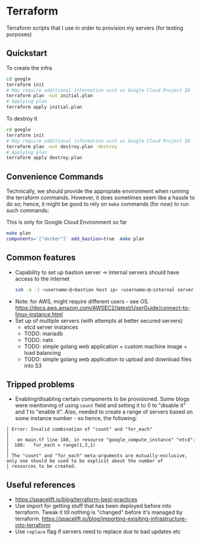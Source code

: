 # Terraform

Terraform scripts that I use in order to provision my servers (for testing purposes)

## Quickstart

To create the infra

```bash
cd google
terraform init
# May require additional information such as Google Cloud Project ID
terraform plan -out initial.plan
# Applying plan
terraform apply initial.plan
```

To destroy it

```bash
cd google
terraform init
# May require additional information such as Google Cloud Project ID
terraform plan -out destroy.plan -destroy
# Applying plan
terraform apply destroy.plan
```

## Convenience Commands

Technically, we should provide the appropiate environment when running the terraform commands. However, it does sometimes seem like a hassle to do so; hence, it might be good to rely on `make` commands (for now) to run such commands:

This is only for Google Cloud Environment so far

```bash
make plan
components='["docker"]' add_bastion=true  make plan
```

## Common features

- Capability to set up bastion server -> internal servers should have access to the internet
  ```bash
  ssh -A -J <username>@<bastion host ip> <username>@<internal server ip>
  ```
- Note: for AWS, might require different users - see OS. https://docs.aws.amazon.com/AWSEC2/latest/UserGuide/connect-to-linux-instance.html
- Set up of multiple servers (with attempts at better secured servers)
  - etcd server instances
  - TODO: mariadb
  - TODO: nats
  - TODO: simple golang web application + custom machine image + load balancing
  - TODO: simple golang web application to upload and download files into S3

## Tripped problems

- Enabling/disabling certain components to be provisioned. Some blogs were mentioning of using `count` field and setting it to 0 to "disable it" and 1 to "enable it". Also, needed to create a range of servers based on some instance number - so hence, the following:

```
│ Error: Invalid combination of "count" and "for_each"
│ 
│   on main.tf line 180, in resource "google_compute_instance" "etcd":
│  180:   for_each = range(1,3,1)
│ 
│ The "count" and "for_each" meta-arguments are mutually-exclusive, only one should be used to be explicit about the number of
│ resources to be created.
```

## Useful references

- https://spacelift.io/blog/terraform-best-practices
- Use import for getting stuff that has been deployed before into terraform. Tweak it till nothing is "changed" before it's managed by terraform. https://spacelift.io/blog/importing-exisiting-infrastructure-into-terraform
- Use `replace` flag if servers need to replace due to bad updates etc